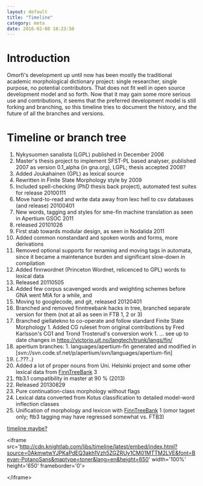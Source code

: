 ```yaml
---
layout: default
title: "Timeline"
category: meta
date: 2016-02-08 18:23:58
---
```



# Introduction #

Omorfi's development up until now has been mostly the traditional academic morphological dictionary project: single researcher, single purpose, no potential contributors. That does not fit well in open source development model and so forth. Now that it may gain some more serious use and contributions, it seems that the preferred development model is still forking and branching, so this timeline tries to document the history, and the future of all the branches and versions.

# Timeline or branch tree #

  1. Nykysuomen sanalista (LGPL) published in December 2006
  1. Master's thesis project to implement SFST-PL based analyser, published 2007 as version 0.1\_alpha (in gna.org), LGPL; thesis accepted 2008?
  1. Added Joukahainen (GPL) as lexical source
  1. Rewritten in Finite State Morphology style by 2009
  1. Included spell-checking (PhD thesis back project), automated test suites for release 20100111
  1. Move hard-to-read and write data away from lexc hell to csv databases (and release) 20100401
  1. New words, tagging and styles for sme-fin machine translation as seen in Apertium GSOC 2011
  1. released 20101026
  1. First stab towards modular design, as seen in Nodalida 2011
  1. Added common nonstandard and spoken words and forms, more derivations
  1. Removed optional supports for renaming and moving tags in automata, since it became a maintenance burden and significant slow-down in compilation
  1. Added finnwordnet (Princeton Wordnet, relicenced to GPL) words to lexical data
  1. Released 20110505
  1. Added few corpus scavenged words and weighting schemes before GNA went MIA for a while, and
  1. Moving to googlecode, and git, released 20120401
  1. Branched and removed finntreebank hacks in tree, branched separate version for them (not at all as seen in FTB 1, 2 or 3)
  1. Branched giellatekno to co-operate and follow standard Finite State Morphology
    1. Added CG ruleset from original contributions by Fred Karlsson's CG1 and Trond Trosterud's conversion work
    1. ... see up to date changes in https://victorio.uit.no/langtech/trunk/langs/fin/
  1. apertium branches:
    1. languages/apertium-fin generated and modified in [svn://svn.code.sf.net/p/apertium/svn/languages/apertium-fin]
  1. (..???..)
  1. Added a lot of proper nouns from Uni. Helsinki project and some other lexical data from [FinnTreeBank](http://www.ling.helsinki.fi/kieliteknologia/tutkimus/treebank/) 3
  1. ftb3.1 compatibility in master at 90 % (2013)
  1. Released 20130829
  1. Pure continuation-class morphology without flags
  1. Lexical data converted from Kotus classification to detailed model-word inflection classes
  1. Unification of morphology and lexicon with [FinnTreeBank](http://www.ling.helsinki.fi/kieliteknologia/tutkimus/treebank/) 1 (omor tagset only; ftb3 tagging may have regressed somewhat vs. FTB3)

[timeline maybe?](http://cdn.knightlab.com/libs/timeline/latest/embed/index.html?source=0AkmwtwYJPKaPdEQ3akh1Vzh5ZGZRUy1CM01MTTM2LVE&font=Bevan-PotanoSans&maptype=toner&lang=en&height=650)



&lt;iframe src='http://cdn.knightlab.com/libs/timeline/latest/embed/index.html?source=0AkmwtwYJPKaPdEQ3akh1Vzh5ZGZRUy1CM01MTTM2LVE&font=Bevan-PotanoSans&maptype=toner&lang=en&height=650' width='100%' height='650' frameborder='0'&gt;



&lt;/iframe&gt;

